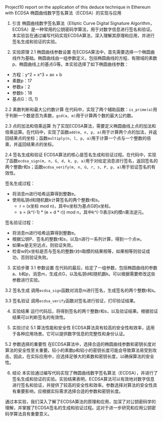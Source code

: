 Project10
report on the application of this deduce technique in Ethereum with ECDSA
椭圆曲线数字签名算法（ECDSA）的实现与应用

1. 引言
椭圆曲线数字签名算法（Elliptic Curve Digital Signature Algorithm，ECDSA）是一种常用的公钥密码学算法，用于对数字信息进行签名和验证。本实验旨在通过编写代码实现ECDSA算法，深入理解其原理和应用，并进行签名生成和验证的实验。

2. 实验原理
2.1 椭圆曲线参数设置
在ECDSA算法中，首先需要选择一个椭圆曲线作为基础。椭圆曲线由一组参数定义，包括椭圆曲线的方程、有限域的素数p、椭圆曲线上的基点G等。本实验选择了如下椭圆曲线参数：
- 方程：y^2 = x^3 + ax + b
- 素数p：17
- 参数a：2
- 参数b：18
- 基点G：(5, 1)

2.2 素数判断和最大公约数计算
在代码中，实现了两个辅助函数：`is_prime(a)`用于判断一个数是否为素数，`gcd(a, m)`用于计算两个数的最大公约数。

2.3 点的加法和倍乘运算
为了实现ECDSA算法，需要定义椭圆曲线上点的加法和倍乘运算。在代码中，实现了函数`add(m, n, p, a)`用于计算两个点的加法，并返回结果点的坐标；函数`multiply(n, l, p, a)`用于计算一个点与一个整数的倍乘，并返回结果点的坐标。

2.4 签名生成和验证
ECDSA算法的核心是签名生成和验证过程。在代码中，实现了函数`ecdsa_sign(m, n, G, d, k, p, a)`用于对给定消息进行签名，返回签名的两个整数r和s；函数`ecdsa_verify(m, n, G, r, s, P, p, a)`用于验证签名的有效性。

签名生成过程：
- 将消息m进行哈希运算得到整数e。
- 使用私钥d和随机数k计算签名的两个整数r和s。
  - r = (x坐标 mod n)，其中x坐标为基点G的x坐标。
  - s = (k^(-1) * (e + d * r)) mod n，其中k^(-1)表示k的模n乘法逆元。

签名验证过程：
- 将消息m进行哈希运算得到整数e。
- 根据公钥P、签名的整数r和s，以及n进行一系列计算，得到一个点w。
- 如果w是无穷远点，则验证失败。
- 检查w的x坐标是否与签名的整数r对n取模的结果相等，如果相等则验证成功，否则验证失败。

3. 实验步骤
3.1 参数设置
在代码的最后，给定了一组参数，包括椭圆曲线的参数a、b和p，消息m，生成点G，以及私钥d和随机数k。可以根据需要修改这些参数进行实验。

3.2 签名生成
调用`ecdsa_sign`函数对消息m进行签名，生成签名的两个整数r和s。

3.3 签名验证
调用`ecdsa_verify`函数对签名进行验证，打印验证结果。

4. 实验结果
运行代码后，将得到签名的两个整数r和s，以及验证结果。根据验证结果可以判断签名的有效性。

5. 实验讨论
5.1 算法性能和安全性
ECDSA算法具有较高的安全性和效率，适用于各种应用场景。它可以提供数字信息的完整性和身份认证。

5.2 参数选择的重要性
在ECDSA算法中，选择合适的椭圆曲线参数和密钥长度对算法的安全性至关重要。较小的素数p和较小的密钥长度可能会导致算法易受到攻击。因此，在实际应用中，应选择足够大的素数和密钥长度，以确保算法的安全性。

6. 结论
本实验通过编写代码实现了椭圆曲线数字签名算法（ECDSA），并进行了签名生成和验证的实验。实验结果表明，ECDSA算法可以有效地对数字信息进行签名和验证，并提供了较高的安全性和效率。参数选择对算法的安全性具有重要影响，应根据实际需求选择合适的参数和密钥长度。

通过本实验，我们深入了解了ECDSA算法的原理和应用，加深了对公钥密码学的理解，并掌握了ECDSA签名的生成和验证过程。这对于进一步研究和应用公钥密码学算法具有重要意义。
